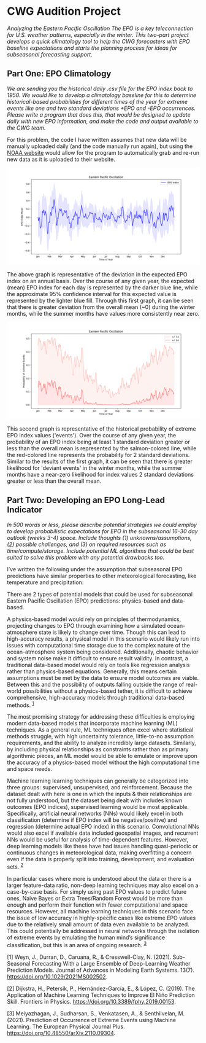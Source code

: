 # CWG Audition Project

*Analyzing the Eastern Pacific Oscillation 
The EPO is a key teleconnection for U.S. weather patterns, especially in the winter. This two-part project  develops a quick climatology tool to help the CWG forecasters with EPO baseline expectations and starts  the planning process for ideas for subseasonal forecasting support.* 

## Part One: EPO Climatology 
*We are sending you the historical daily .csv file for the EPO index back to 1950. We would like to develop a climatology baseline for this to determine historical-based probabilities for different times of the year for extreme events like one and two standard deviations +EPO and -EPO occurrences. Please write a program that does this, that would be designed to update daily with new EPO information, and  make the code and output available to the CWG team.*

For this problem, the code I have written assumes that new data will be manually uploaded daily (and the code manually run again), but using the [NOAA website](https://psl.noaa.gov/data/timeseries/daily/EPO/) would allow for the program to automatically grab and re-run new data as it is uploaded to their website.

![alt text](https://github.com/austin-snyder/cwg_audition/blob/main/epoindexmean.png?raw=true)

The above graph is representative of the deviation in the expected EPO index on an annual basis. Over the course of any given year, the expected (mean) EPO index for each day is represented by the darker blue line, while the approximate 95% confidence interval for this expected value is represented by the lighter blue fill. Through this first graph, it can be seen that there is greater deviation from the overall mean (~0) during the winter months, while the summer months have values more consistently near zero.

![alt text](https://github.com/austin-snyder/cwg_audition/blob/main/epoprobability.png?raw=true)

This second graph is representative of the historical probability of extreme EPO index values ('events'). Over the course of any given year, the probability of an EPO index being at least 1 standard deviation greater or less than the overall mean is represented by the salmon-colored line, while the red-colored line represents the probability for 2 standard deviations. Similar to the results of the first graph, it can be seen that there is greater likelihood for 'deviant events' in the winter months, while the summer months have a near-zero likelihood for index values 2 standard deviations greater or less than the overall mean.

## Part Two: Developing an EPO Long-Lead Indicator 
*In 500 words or less, please describe potential strategies we could employ to develop probabilistic  expectations for EPO in the subseasonal 16-30 day outlook (weeks 3-4) space. Include thoughts (1)  unknowns/assumptions, (2) possible challenges, and (3) on required resources such as  time/compute/storage. Include potential ML algorithms that could be best suited to solve this problem  with any potential drawbacks too.*

I’ve written the following under the assumption that subseasonal EPO predictions have similar properties to other meteorological forecasting, like temperature and precipitation:

There are 2 types of potential models that could be used for subseasonal Eastern Pacific Oscillation (EPO) predictions: physics-based and data-based.

A physics-based model would rely on principles of thermodynamics, projecting changes to EPO through examining how a simulated ocean-atmosphere state is likely to change over time. Though this can lead to high-accuracy results, a physical model in this scenario would likely run into issues with computational time storage due to the complex nature of the ocean-atmosphere system being considered. Additionally, chaotic behavior and system noise make it difficult to ensure result validity. In contrast, a traditional data-based model would rely on tools like regression analysis rather than physics-based equations. Generally, this means certain assumptions must be met by the data to ensure model outcomes are viable. Between this and the possibility of outputs falling outside the range of real-world possibilities without a physics-based tether, it is difficult to achieve comprehensive, high-accuracy models through traditional data-based methods. <sup>[1](https://doi.org/10.1029/2021MS002502)</sup>

The most promising strategy for addressing these difficulties is employing modern data-based models that incorporate machine learning (ML) techniques. As a general rule, ML techniques often excel where statistical methods struggle, with high uncertainty tolerance, little-to-no assumption requirements, and the ability to analyze incredibly large datasets. Similarly, by including physical relationships as constraints rather than as primary algorithmic pieces, an ML model would be able to emulate or improve upon the accuracy of a physics-based model without the high computational time and space needs.

Machine learning learning techniques can generally be categorized into three groups: supervised, unsupervised, and reinforcement. Because the dataset dealt with here is one in which the inputs & their relationships are not fully understood, but the dataset being dealt with includes known outcomes (EPO indices), supervised learning would be most applicable. Specifically, artificial neural networks (NNs) would likely excel in both classification (determine if EPO index will be negative/positive) and regression (determine actual EPO index) in this scenario. Convolutional NNs would also excel if available data included geospatial images, and recurrent NNs would be useful for analysis of time-dependent features. However, deep learning models like these have had issues handling quasi-periodic or continuous changes in meteorological data, making overfitting a concern even if the data is properly split into training, development, and evaluation sets. <sup>[2](https://doi.org/10.3389/fphy.2019.00153)</sup>

In particular cases where more is understood about the data or there is a larger feature-data ratio, non-deep learning techniques may also excel on a case-by-case basis. For simply using past EPO values to predict future ones, Naive Bayes or Extra Trees/Random Forest would be more than enough and perform their function with fewer computational and space resources. However, all machine learning techniques in this scenario face the issue of low accuracy in highly-specific cases like extreme EPO values due to the relatively small amount of data even available to be analyzed. This could potentially be addressed in neural networks through the isolation of extreme events by emulating the human mind’s significance classification, but this is an area of ongoing research. <sup>[3](https://doi.org/10.48550/arXiv.2110.09304)</sup>

[1] Weyn, J., Durran, D., Caruana, R., & Cresswell-Clay, N. (2021). Sub-Seasonal Forecasting With a Large Ensemble of Deep-Learning Weather Prediction Models. Journal of Advances in Modeling Earth Systems. 13(7). https://doi.org/10.1029/2021MS002502.

[2] Dijkstra, H., Petersik, P., Hernández-García, E., & López, C. (2019). The Application of Machine Learning Techniques to Improve El Niño Prediction Skill. Frontiers in Physics. https://doi.org/10.3389/fphy.2019.00153.

[3] Meiyazhagan, J., Sudharsan, S., Venkatasen, A., & Senthilvelan, M. (2021). Prediction of Occurrence of Extreme Events using Machine Learning. The European Physical Journal Plus. https://doi.org/10.48550/arXiv.2110.09304. 

